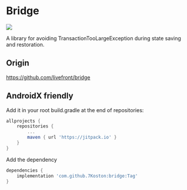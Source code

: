 # Bridge

[![](https://jitpack.io/v/7Koston/bridge.svg)](https://jitpack.io/#7Koston/bridge)

A library for avoiding TransactionTooLargeException during state saving and restoration.

## Origin

https://github.com/livefront/bridge

## AndroidX friendly

Add it in your root build.gradle at the end of repositories:
```gradle
allprojects {
    repositories {
        ...
        maven { url 'https://jitpack.io' }
    }
}
```
Add the dependency
```gradle
dependencies {
    implementation 'com.github.7Koston:bridge:Tag'
}
```